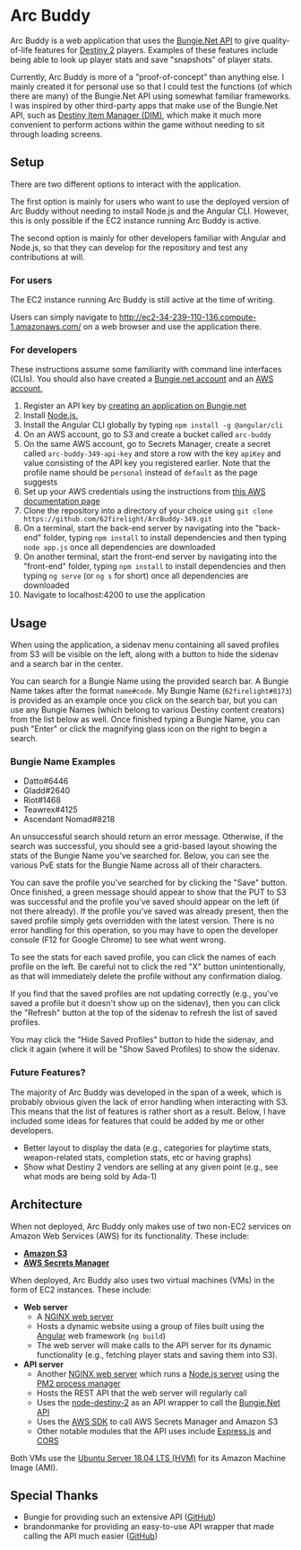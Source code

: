 # Arc Buddy

Arc Buddy is a web application that uses the [Bungie.Net API](https://bungie-net.github.io/) to give quality-of-life features for [Destiny 2](https://store.steampowered.com/app/1085660/Destiny_2/) players. Examples of these features include being able to look up player stats and save "snapshots" of player stats.

Currently, Arc Buddy is more of a "proof-of-concept" than anything else. I mainly created it for personal use so that I could test the functions (of which there are many) of the Bungie.Net API using somewhat familiar frameworks. I was inspired by other third-party apps that make use of the Bungie.Net API, such as [Destiny Item Manager (DIM)](https://destinyitemmanager.com/en/), which make it much more convenient to perform actions within the game without needing to sit through loading screens.

## Setup

There are two different options to interact with the application.

The first option is mainly for users who want to use the deployed version of Arc Buddy without needing to install Node.js and the Angular CLI. However, this is only possible if the EC2 instance running Arc Buddy is active.

The second option is mainly for other developers familiar with Angular and Node.js, so that they can develop for the repository and test any contributions at will.

### For users
The EC2 instance running Arc Buddy is still active at the time of writing.

Users can simply navigate to http://ec2-34-239-110-136.compute-1.amazonaws.com/ on a web browser and use the application there.

### For developers
These instructions assume some familiarity with command line interfaces (CLIs). You should also have created a [Bungie.net account](https://www.bungie.net/) and an [AWS account.](https://aws.amazon.com/) 

1. Register an API key by [creating an application on Bungie.net](https://www.bungie.net/en/application)
2. Install [Node.js.](https://nodejs.org/en/)
3. Install the Angular CLI globally by typing `npm install -g @angular/cli`
4. On an AWS account, go to S3 and create a bucket called `arc-buddy`
5. On the same AWS account, go to Secrets Manager, create a secret called `arc-buddy-349-api-key` and store a row with the key `apiKey` and value consisting of the API key you registered earlier. Note that the profile name should be `personal` instead of `default` as the page suggests
6. Set up your AWS credentials using the instructions from [this AWS documentation page](https://docs.aws.amazon.com/sdk-for-java/v1/developer-guide/setup-credentials.html)
7. Clone the repository into a directory of your choice using `git clone https://github.com/62firelight/ArcBuddy-349.git`
8. On a terminal, start the back-end server by navigating into the "back-end" folder, typing `npm install` to install dependencies and then typing `node app.js` once all dependencies are downloaded
9. On another terminal, start the front-end server by navigating into the "front-end" folder, typing `npm install` to install dependencies and then typing `ng serve` (or `ng s` for short) once all dependencies are downloaded
10. Navigate to localhost:4200 to use the application

## Usage

When using the application, a sidenav menu containing all saved profiles from S3 will be visible on the left, along with a button to hide the sidenav and a search bar in the center. 

You can search for a Bungie Name using the provided search bar. A Bungie Name takes after the format `name#code`. My Bungie Name (`62firelight#8173`) is provided as an example once you click on the search bar, but you can use any Bungie Names (which belong to various Destiny content creators) from the list below as well. Once finished typing a Bungie Name, you can push "Enter" or click the magnifying glass icon on the right to begin a search. 

### Bungie Name Examples
* Datto#6446
* Gladd#2640
* Riot#1468
* Teawrex#4125
* Ascendant Nomad#8218

An unsuccessful search should return an error message. Otherwise, if the search was successful, you should see a grid-based layout showing the stats of the Bungie Name you've searched for. Below, you can see the various PvE stats for the Bungie Name across all of their characters.

You can save the profile you've searched for by clicking the "Save" button. Once finished, a green message should appear to show that the PUT to S3 was successful and the profile you've saved should appear on the left (if not there already). If the profile you've saved was already present, then the saved profile simply gets overridden with the latest version. There is no error handling for this operation, so you may have to open the developer console (F12 for Google Chrome) to see what went wrong. 

To see the stats for each saved profile, you can click the names of each profile on the left. Be careful not to click the red "X" button unintentionally, as that will immediately delete the profile without any confirmation dialog. 

If you find that the saved profiles are not updating correctly (e.g., you've saved a profile but it doesn't show up on the sidenav), then you can click the "Refresh" button at the top of the sidenav to refresh the list of saved profiles. 

You may click the "Hide Saved Profiles" button to hide the sidenav, and click it again (where it will be "Show Saved Profiles) to show the sidenav.

### Future Features?

The majority of Arc Buddy was developed in the span of a week, which is probably obvious given the lack of error handling when interacting with S3. This means that the list of features is rather short as a result. Below, I have included some ideas for features that could be added by me or other developers. 

* Better layout to display the data (e.g., categories for playtime stats, weapon-related stats, completion stats, etc or having graphs)
* Show what Destiny 2 vendors are selling at any given point (e.g., see what mods are being sold by Ada-1)

## Architecture

When not deployed, Arc Buddy only makes use of two non-EC2 services on Amazon Web Services (AWS) for its functionality. These include:

* [**Amazon S3**](https://aws.amazon.com/s3/)
* [**AWS Secrets Manager**](https://aws.amazon.com/secrets-manager/)

When deployed, Arc Buddy also uses two virtual machines (VMs) in the form of EC2 instances. These include:

* **Web server**
  * A [NGINX web server](https://www.nginx.com/)
  * Hosts a dynamic website using a group of files built using the [Angular](https://angular.io/) web framework (`ng build`) 
  * The web server will make calls to the API server for its dynamic functionality (e.g., fetching player stats and saving them into S3).
* **API server**
  * Another [NGINX web server](https://www.nginx.com/) which runs a [Node.js server](https://nodejs.org/en/) using the [PM2 process manager](https://pm2.keymetrics.io/)
  * Hosts the REST API that the web server will regularly call
  * Uses the [node-destiny-2](https://github.com/brandonmanke/node-destiny-2) as an API wrapper to call the [Bungie.Net API](https://bungie-net.github.io/)
  * Uses the [AWS SDK](https://docs.aws.amazon.com/AWSJavaScriptSDK/v3/latest/index.html) to call AWS Secrets Manager and Amazon S3
  * Other notable modules that the API uses include [Express.js](https://expressjs.com/) and [CORS](http://expressjs.com/en/resources/middleware/cors.html)

Both VMs use the [Ubuntu Server 18.04 LTS (HVM)](https://aws.amazon.com/marketplace/pp/prodview-pkjqrkcfgcaog) for its Amazon Machine Image (AMI).

## Special Thanks

* Bungie for providing such an extensive API ([GitHub](https://github.com/Bungie-net/api))
* brandonmanke for providing an easy-to-use API wrapper that made calling the API much easier ([GitHub](https://github.com/brandonmanke/node-destiny-2))
